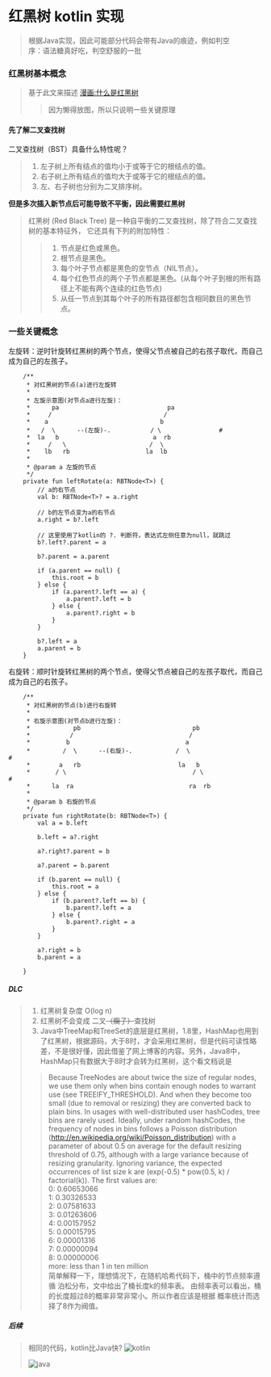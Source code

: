 # 红黑树 kotlin 实现
> 根据Java实现，因此可能部分代码会带有Java的痕迹，例如判空  
> 序：语法糖真好吃，判空舒服的一批
### 红黑树基本概念
> 基于此文来描述 [漫画:什么是红黑树](https://mp.weixin.qq.com/s/jz1ajDUygZ7sXLQFHyfjWA)
>> 因为懒得放图，所以只说明一些关键原理
#### 先了解二叉查找树  
二叉查找树（BST）具备什么特性呢？

> 1. 左子树上所有结点的值均小于或等于它的根结点的值。  
> 2. 右子树上所有结点的值均大于或等于它的根结点的值。  
> 3. 左、右子树也分别为二叉排序树。 

**但是多次插入新节点后可能导致不平衡，因此需要红黑树**

> 红黑树 (Red Black Tree) 是一种自平衡的二叉查找树，除了符合二叉查找树的基本特征外，
它还具有下列的附加特性：
>> 1. 节点是红色或黑色。  
>> 2. 根节点是黑色。  
>> 3. 每个叶子节点都是黑色的空节点（NIL节点）。  
>> 4. 每个红色节点的两个子节点都是黑色。(从每个叶子到根的所有路径上不能有两个连续的红色节点)  
>> 5. 从任一节点到其每个叶子的所有路径都包含相同数目的黑色节点。

### 一些关键概念
左旋转：逆时针旋转红黑树的两个节点，使得父节点被自己的右孩子取代，而自己成为自己的左孩子。
```$代码大致如此
    /**
     * 对红黑树的节点(a)进行左旋转
     *
     * 左旋示意图(对节点a进行左旋)：
     *      pa                              pa
     *     /                               /
     *    a                               b
     *   /  \      --(左旋)-.           / \                #
     *  la   b                          a  rb
     *     /   \                       /  \
     *    lb   rb                     la  lb
     *
     * @param a 左旋的节点
     */
    private fun leftRotate(a: RBTNode<T>) {
        // a的右节点
        val b: RBTNode<T>? = a.right
    
        // b的左节点变为a的右节点
        a.right = b?.left
    
        // 这里使用了kotlin的 ?. 判断符，表达式左侧任意为null，就跳过
        b?.left?.parent = a
    
        b?.parent = a.parent
            
        if (a.parent == null) {
            this.root = b
        } else {
            if (a.parent?.left == a) {
                a.parent?.left = b
            } else {
                a.parent?.right = b
            }
        }
    
        b?.left = a
        a.parent = b
    }
```

右旋转：顺时针旋转红黑树的两个节点，使得父节点被自己的左孩子取代，而自己成为自己的右孩子。
```$代码也是大致如此
    /**
     * 对红黑树的节点(b)进行右旋转
     *
     * 右旋示意图(对节点b进行左旋)：
     *            pb                               pb
     *           /                                /
     *          b                                a
     *         /  \      --(右旋)-.            /  \                     #
     *        a   rb                           la   b
     *       / \                                   / \                   #
     *      la  ra                                ra  rb
     *
     * @param b 右旋的节点
     */
    private fun rightRotate(b: RBTNode<T>) {
        val a = b.left

        b.left = a?.right

        a?.right?.parent = b

        a?.parent = b.parent

        if (b.parent == null) {
            this.root = a
        } else {
            if (b.parent?.left == b) {
                b.parent?.left = a
            } else {
                b.parent?.right = a
            }
        }

        a?.right = b
        b.parent = a

    }
```

##### DLC
> 1. 红黑树复杂度 O(log n)
> 2. 红黑树不会变成 二叉~~（瘸子）~~查找树
> 3. Java中TreeMap和TreeSet的底层是红黑树，1.8里，HashMap也用到了红黑树，根据源码，大于8时，才会采用红黑树，但是代码可读性略差，不是很好懂，因此借鉴了网上博客的内容。另外，Java8中，HashMap只有数据大于8时才会转为红黑树，这个看文档说是
>> Because TreeNodes are about twice the size of regular nodes, we use them only when bins contain enough nodes to warrant use (see TREEIFY_THRESHOLD). And when they become too small (due to removal or resizing) they are converted back to plain bins. In usages with well-distributed user hashCodes, tree bins are rarely used. Ideally, under random hashCodes, the frequency of nodes in bins follows a Poisson distribution (http://en.wikipedia.org/wiki/Poisson_distribution) with a parameter of about 0.5 on average for the default resizing threshold of 0.75, although with a large variance because of resizing granularity. Ignoring variance, the expected occurrences of list size k are (exp(-0.5) * pow(0.5, k) / factorial(k)). The first values are:  
   0: 0.60653066  
   1: 0.30326533  
   2: 0.07581633  
   3: 0.01263606  
   4: 0.00157952  
   5: 0.00015795  
   6: 0.00001316  
   7: 0.00000094  
   8: 0.00000006  
   more: less than 1 in ten million  
   简单解释一下，理想情况下，在随机哈希代码下，桶中的节点频率遵循
   泊松分布，文中给出了桶长度k的频率表。
   由频率表可以看出，桶的长度超过8的概率非常非常小。所以作者应该是根据
   概率统计而选择了8作为阀值。

##### 后续
>相同的代码，kotlin比Java快?
> ![kotlin](./kotlin.png)  
>  
> ![java](./java.png)